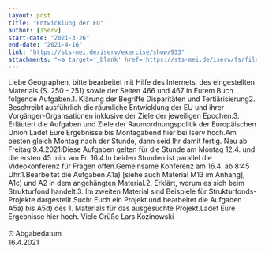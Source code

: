 ```yaml
---
layout: post
title: "Entwicklung der EU"
author: [IServ]
start-date: "2021-3-26"
end-date: "2021-4-16"
link: "https://sts-mei.de/iserv/exercise/show/933"
attachments: "<a target='_blank' href='https://sts-mei.de/iserv/fs/file/exercise-dl/17676/Fallbeispiele%20Problemregionen%20und%20Regionalf%C3%B6rderung%20der%20EU%20Fundamente%202014%20S.%20254%20-%20255.pdf'>Fallbeispiele_Problemregionen_und_Regionalf%C3%B6rderung_der_EU_Fundamente_2014_S._254_-_255.pdf</a><br> <a target='_blank' href='https://sts-mei.de/iserv/fs/file/exercise-dl/17675/Material%20M13%20Wirtschaftsr%C3%A4umliche%20Strukturen%20in%20der%20EU%20Fundamente%202014%20S.%20386.pdf'>Material_M13_Wirtschaftsr%C3%A4umliche_Strukturen_in_der_EU_Fundamente_2014_S._386.pdf</a><br> <a target='_blank' href='https://sts-mei.de/iserv/fs/file/exercise-dl/14736/Raumordnung%20in%20der%20EU%20Fundamente%202014%20S.%20250%20-%20253.pdf'>Raumordnung_in_der_EU_Fundamente_2014_S._250_-_253.pdf</a><br> <a target='_blank' href='https://sts-mei.de/iserv/fs/file/exercise-dl/15517/Entwicklung%20der%20EU%20-%2029.03.2021.pdf'>Entwicklung_der_EU_-_29.03.2021.pdf</a><br> <a target='_blank' href='https://sts-mei.de/iserv/fs/file/exercise-dl/19297/Regionale%20Disparit%C3%A4ten%20der%20EU%20-%20Dominik%20Gralka.pdf'>Regionale_Disparit%C3%A4ten_der_EU_-_Dominik_Gralka.pdf</a><br> "
---
```

Liebe Geographen, bitte bearbeitet mit Hilfe des Internets, des eingestellten Materials (S. 250 - 251) sowie der Seiten 466 und 467 in Eurem Buch folgende Aufgaben.1. Klärung der Begriffe Disparitäten und Tertiärisierung2. Beschreibt ausführlich die räumliche Entwicklung der EU und ihrer Vorgänger-Organsationen inklusive der Ziele der jeweiligen Epochen.3. Erläutert die Aufgaben und Ziele der Raumordnungspolitik der Europäischen Union Ladet Eure Ergebnisse bis Montagabend hier bei Iserv hoch.Am besten gleich Montag nach der Stunde, dann seid Ihr damit fertig. Neu ab Freitag 9.4.2021:Diese Aufgaben gelten für die Stunde am Montag 12.4. und die ersten 45 min. am Fr. 16.4.In beiden Stunden ist parallel die Videokonferenz für Fragen offen.Gemeinsame Konferenz am 16.4. ab 8:45 Uhr.1.Bearbeitet die Aufgaben A1a) [siehe auch Material M13 im Anhang], A1c) und A2 in dem angehängten Material.2. Erklärt, worum es sich beim Strukturfond handelt.3. Im zweiten Material sind Beispiele für Strukturfonds-Projekte dargestellt.Sucht Euch ein Projekt und bearbeitet die Aufgaben A5a) bis A5d) des 1. Materials für das ausgesuchte Projekt.Ladet Eure Ergebnisse hier hoch. Viele Grüße Lars Kozinowski   <br><br> ⏰ Abgabedatum <br>16.4.2021